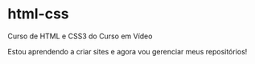 # html-css
 Curso de HTML e CSS3 do Curso em Vídeo

Estou aprendendo a criar sites e agora vou gerenciar meus repositórios!